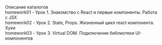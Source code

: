 Описание каталогов  
homework01  -   Урок 1. Знакомство с React и первые компоненты. Работа с JSX  
homework02  -   Урок 2. State, Props. Жизненный цикл react компонента. Хуки  
homework03  -   Урок 3. Virtual DOM. Подключение библиотеки UI-компонентов  